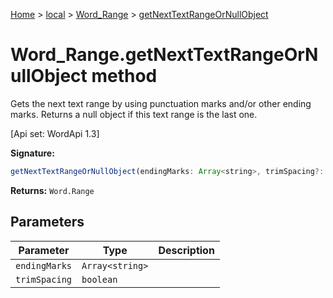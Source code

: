 [Home](./index) &gt; [local](local.md) &gt; [Word\_Range](local.word_range.md) &gt; [getNextTextRangeOrNullObject](local.word_range.getnexttextrangeornullobject.md)

# Word\_Range.getNextTextRangeOrNullObject method

Gets the next text range by using punctuation marks and/or other ending marks. Returns a null object if this text range is the last one. 

 \[Api set: WordApi 1.3\]

**Signature:**
```javascript
getNextTextRangeOrNullObject(endingMarks: Array<string>, trimSpacing?: boolean): Word.Range;
```
**Returns:** `Word.Range`

## Parameters

|  Parameter | Type | Description |
|  --- | --- | --- |
|  `endingMarks` | `Array<string>` |  |
|  `trimSpacing` | `boolean` |  |

